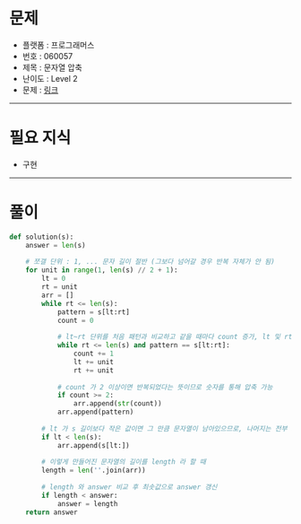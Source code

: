# 문제
- 플랫폼 : 프로그래머스
- 번호 : 060057
- 제목 : 문자열 압축
- 난이도 : Level 2
- 문제 : <a href="https://school.programmers.co.kr/learn/courses/30/lessons/60057" target="_blank">링크</a>

---

# 필요 지식
- 구현

---

# 풀이
```python
def solution(s):
    answer = len(s)
    
    # 쪼갤 단위 : 1, ... 문자 길이 절반 (그보다 넘어갈 경우 반복 자체가 안 됨)
    for unit in range(1, len(s) // 2 + 1):
        lt = 0
        rt = unit
        arr = []
        while rt <= len(s):
            pattern = s[lt:rt]
            count = 0
            
            # lt~rt 단위를 처음 패턴과 비교하고 같을 때마다 count 증가, lt 및 rt 를 unit 만큼 전진
            while rt <= len(s) and pattern == s[lt:rt]:
                count += 1
                lt += unit
                rt += unit
                
            # count 가 2 이상이면 반복되었다는 뜻이므로 숫자를 통해 압축 가능
            if count >= 2:
                arr.append(str(count))
            arr.append(pattern)
        
        # lt 가 s 길이보다 작은 값이면 그 만큼 문자열이 남아있으므로, 나머지는 전부 arr 에 추가
        if lt < len(s):
            arr.append(s[lt:])
            
        # 이렇게 만들어진 문자열의 길이를 length 라 할 때
        length = len(''.join(arr))
        
        # length 와 answer 비교 후 최솟값으로 answer 갱신
        if length < answer:
            answer = length
    return answer
```
